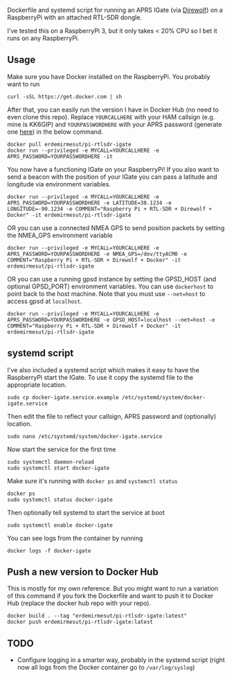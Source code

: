 Dockerfile and systemd script for running an APRS IGate (via [Direwolf](https://github.com/wb2osz/direwolf)) on a RaspberryPi with an attached RTL-SDR dongle.

I've tested this on a RaspberryPi 3, but it only takes < 20% CPU so I bet it runs on any RaspberryPi.

## Usage

Make sure you have Docker installed on the RaspberryPi. You probably want to run

    curl -sSL https://get.docker.com | sh

After that, you can easily run the version I have in Docker Hub (no need to even clone this repo). Replace `YOURCALLHERE` with your HAM callsign (e.g. mine is KK6GIP) and `YOURPASSWORDHERE` with your APRS password (generate one [here](http://apps.magicbug.co.uk/passcode/)) in the below command.

    docker pull erdemirmesut/pi-rtlsdr-igate
    docker run --privileged -e MYCALL=YOURCALLHERE -e APRS_PASSWORD=YOURPASSWORDHERE -it

You now have a functioning IGate on your RaspberryPi! If you also want to send a beacon with the position of your IGate you can pass a latitude and longitude via environment variables.

    docker run --privileged -e MYCALL=YOURCALLHERE -e APRS_PASSWORD=YOURPASSWORDHERE -e LATITUDE=30.1234 -e LONGITUDE=-90.1234 -e COMMENT="Raspberry Pi + RTL-SDR + Direwolf + Docker" -it erdemirmesut/pi-rtlsdr-igate

OR you can use a connected NMEA GPS to send position packets by setting the NMEA_GPS environment variable

    docker run --privileged -e MYCALL=YOURCALLHERE -e APRS_PASSWORD=YOURPASSWORDHERE -e NMEA_GPS=/dev/ttyACM0 -e COMMENT="Raspberry Pi + RTL-SDR + Direwolf + Docker" -it erdemirmesut/pi-rtlsdr-igate

OR you can use a running gpsd instance by setting the GPSD_HOST (and optional GPSD_PORT) environment variables. You can use `dockerhost` to point back to the host machine. Note that you must use `--net=host` to access gpsd at `localhost`.

    docker run --privileged -e MYCALL=YOURCALLHERE -e APRS_PASSWORD=YOURPASSWORDHERE -e GPSD_HOST=localhost --net=host -e COMMENT="Raspberry Pi + RTL-SDR + Direwolf + Docker" -it erdemirmesut/pi-rtlsdr-igate

## systemd script

I've also included a systemd script which makes it easy to have the RaspberryPi start the IGate. To use it copy the systemd file to the appropriate location.

    sudo cp docker-igate.service.example /etc/systemd/system/docker-igate.service

Then edit the file to reflect your callsign, APRS password and (optionally) location.

    sudo nano /etc/systemd/system/docker-igate.service

Now start the service for the first time

    sudo systemctl daemon-reload
    sudo systemctl start docker-igate

Make sure it's running with `docker ps` and `systemctl status`

    docker ps
    sudo systemctl status docker-igate

Then optionally tell systemd to start the service at boot

    sudo systemctl enable docker-igate

You can see logs from the container by running

    docker logs -f docker-igate

## Push a new version to Docker Hub

This is mostly for my own reference. But you might want to run a variation of this command if you fork the Dockerfile and want to push it to Docker Hub (replace the docker hub repo with your repo).

    docker build . --tag "erdemirmesut/pi-rtlsdr-igate:latest"
    docker push erdemirmesut/pi-rtlsdr-igate:latest

## TODO

* Configure logging in a smarter way, probably in the systemd script (right now all logs from the Docker container go to `/var/log/syslog`)
